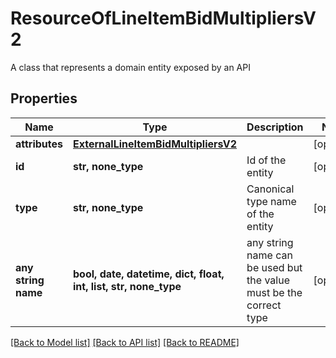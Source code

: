 # ResourceOfLineItemBidMultipliersV2

A class that represents a domain entity exposed by an API

## Properties
Name | Type | Description | Notes
------------ | ------------- | ------------- | -------------
**attributes** | [**ExternalLineItemBidMultipliersV2**](ExternalLineItemBidMultipliersV2.md) |  | [optional] 
**id** | **str, none_type** | Id of the entity | [optional] 
**type** | **str, none_type** | Canonical type name of the entity | [optional] 
**any string name** | **bool, date, datetime, dict, float, int, list, str, none_type** | any string name can be used but the value must be the correct type | [optional]

[[Back to Model list]](../README.md#documentation-for-models) [[Back to API list]](../README.md#documentation-for-api-endpoints) [[Back to README]](../README.md)


